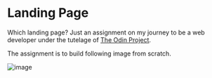 # Landing Page
Which landing page? Just an assignment on my journey to be a web developer under the tutelage of <a href="https://www.theodinproject.com">The Odin Project</a>.

The assignment is to build following image from scratch.

![image](https://cdn.statically.io/gh/TheOdinProject/curriculum/81a5d553f4073e593d23a6ab00d50eef8620796d/foundations/html_css/project/imgs/01.png)